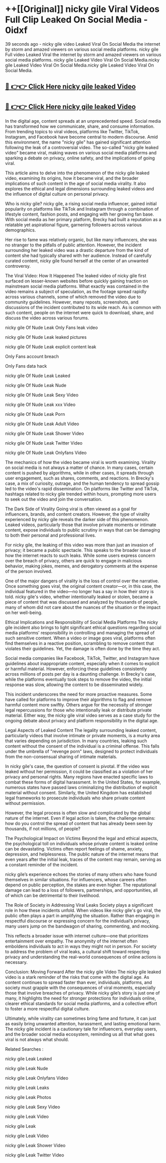 # ++[[Original]] nicky gile Viral Videos Full Clip Leaked On Social Media - 0idxf<br>

39 seconds ago - nicky gile video Leaked Viral On Social Media the internet by storm and amazed viewers on various social media platforms.
nicky gile Full video Leaked Viral the internet by storm and amazed viewers on various social media platforms. nicky gile Leaked Video Viral On Social Media.nicky gile Leaked Video Viral On Social Media.nicky gile Leaked Video Viral On Social Media.<br>


## [🔴 👉👉 Click Here nicky gile leaked Video ](https://onlyclips.site?title=nicky_gile&ref=git)

## [🔴 👉👉 Click Here nicky gile leaked Video ](https://onlyclips.site?title=nicky_gile&ref=git)

In the digital age, content spreads at an unprecedented speed. Social media has transformed how we communicate, share, and consume information. From trending topics to viral videos, platforms like Twitter, TikTok, Instagram, and Facebook have become central to modern discourse. Amid this environment, the name "nicky gile" has gained significant attention following the leak of a controversial video. The so-called "nicky gile leaked video" became viral, making waves on various social media platforms and sparking a debate on privacy, online safety, and the implications of going viral.

This article aims to delve into the phenomenon of the nicky gile leaked video, examining its origins, how it became viral, and the broader implications of such content in the age of social media virality. It also explores the ethical and legal dimensions surrounding leaked videos and the influence of digital culture on personal privacy.

Who is nicky gile?
nicky gile, a rising social media influencer, gained initial popularity on platforms like TikTok and Instagram through a combination of lifestyle content, fashion posts, and engaging with her growing fan base. With social media as her primary platform, Brecky had built a reputation as a relatable yet aspirational figure, garnering followers across various demographics.

Her rise to fame was relatively organic, but like many influencers, she was no stranger to the pitfalls of public attention. However, the incident surrounding her leaked video was a drastic departure from the kind of content she had typically shared with her audience. Instead of carefully curated content, nicky gile found herself at the center of an unwanted controversy.

The Viral Video: How It Happened
The leaked video of nicky gile first surfaced on lesser-known websites before quickly gaining traction on mainstream social media platforms. What exactly was contained in the video remains a subject of speculation, as the footage spread rapidly across various channels, some of which removed the video due to community guidelines. However, many reposts, screenshots, and discussions of the incident contributed to its wide reach. As is common with such content, people on the internet were quick to download, share, and discuss the video across various forums.

nicky gile Of Nude Leak Only Fans leak video

nicky gile Of Nude Leak leaked pictures

nicky gile Of Nude Leak explicit content leak

Only Fans account breach

Only Fans data hack

nicky gile Of Nude Leak Leaked

nicky gile Of Nude Leak Nude

nicky gile Of Nude Leak Sexy Video

nicky gile Of Nude Leak xxx Video

nicky gile Of Nude Leak Porn

nicky gile Of Nude Leak Adult Video

nicky gile Of Nude Leak Shower Video

nicky gile Of Nude Leak Twitter Video

nicky gile Of Nude Leak Onlyfans Video

The mechanics of how the video became viral is worth examining. Virality on social media is not always a matter of chance. In many cases, certain content is pushed by algorithms, while in other cases, it spreads through user engagement, such as shares, comments, and reactions. In Brecky's case, a mix of curiosity, outrage, and the human tendency to spread gossip led to the video's rapid dissemination. On platforms like Twitter and TikTok, hashtags related to nicky gile trended within hours, prompting more users to seek out the video and join the conversation.

The Dark Side of Virality
Going viral is often viewed as a goal for influencers, brands, and content creators. However, the type of virality experienced by nicky gile reveals the darker side of this phenomenon. Leaked videos, particularly those that involve private moments or intimate content, expose individuals to public scrutiny in ways that can be damaging to both their personal and professional lives.

For nicky gile, the leaking of this video was more than just an invasion of privacy; it became a public spectacle. This speaks to the broader issue of how the internet reacts to such leaks. While some users express concern over the breach of privacy, others are quick to engage in malicious behavior, making jokes, memes, and derogatory comments at the expense of the person involved.

One of the major dangers of virality is the loss of control over the narrative. Once something goes viral, the original content creator—or, in this case, the individual featured in the video—no longer has a say in how their story is told. nicky gile's video, whether intentionally leaked or stolen, became a piece of content that was discussed and analyzed by thousands of people, many of whom did not care about the nuances of the situation or the impact on her well-being.

Ethical Implications and Responsibility of Social Media Platforms
The nicky gile incident also brings to light significant ethical questions regarding social media platforms' responsibility in controlling and managing the spread of such sensitive content. When a video or image goes viral, platforms often find themselves in a reactive position, scrambling to remove content that violates their guidelines. Yet, the damage is often done by the time they act.

Social media companies like Facebook, TikTok, Twitter, and Instagram have guidelines about inappropriate content, especially when it comes to explicit or harmful material. However, enforcing these guidelines consistently across millions of posts per day is a daunting challenge. In Brecky's case, while the platforms eventually took steps to remove the video, the initial response was slow, allowing the content to be disseminated widely.

This incident underscores the need for more proactive measures. Some have called for platforms to improve their algorithms to flag and remove harmful content more swiftly. Others argue for the necessity of stronger legal repercussions for those who intentionally leak or distribute private material. Either way, the nicky gile viral video serves as a case study for the ongoing debate about privacy and platform responsibility in the digital age.

Legal Aspects of Leaked Content
The legality surrounding leaked content, particularly videos that involve intimate or private moments, is a murky area that varies depending on jurisdiction. In many countries, leaking such content without the consent of the individual is a criminal offense. This falls under the umbrella of "revenge porn" laws, designed to protect individuals from the non-consensual sharing of intimate materials.

In nicky gile's case, the question of consent is pivotal. If the video was leaked without her permission, it could be classified as a violation of her privacy and personal rights. Many regions have enacted specific laws to combat these forms of digital harassment. In the United States, for example, numerous states have passed laws criminalizing the distribution of explicit material without consent. Similarly, the United Kingdom has established legal frameworks to prosecute individuals who share private content without permission.

However, the legal process is often slow and complicated by the global nature of the internet. Even if legal action is taken, the challenge remains: how do you control the spread of content that has already been seen by thousands, if not millions, of people?

The Psychological Impact on Victims
Beyond the legal and ethical aspects, the psychological toll on individuals whose private content is leaked online can be devastating. Victims often report feelings of shame, anxiety, depression, and helplessness. The public nature of the internet means that even years after the initial leak, traces of the content may remain, serving as a constant reminder of the incident.

nicky gile’s experience echoes the stories of many others who have found themselves in similar situations. For influencers, whose careers often depend on public perception, the stakes are even higher. The reputational damage can lead to a loss of followers, partnerships, and opportunities, all of which can be detrimental to their livelihood.

The Role of Society in Addressing Viral Leaks
Society plays a significant role in how these incidents unfold. When videos like nicky gile's go viral, the public often plays a part in amplifying the situation. Rather than engaging in respectful discourse or expressing concern for the individual’s privacy, many users jump on the bandwagon of sharing, commenting, and mocking.

This reflects a broader issue with internet culture—one that prioritizes entertainment over empathy. The anonymity of the internet often emboldens individuals to act in ways they might not in person. For society to address the problem of viral leaks, a cultural shift toward respecting privacy and understanding the real-world consequences of online actions is necessary.

Conclusion: Moving Forward After the nicky gile Video
The nicky gile leaked video is a stark reminder of the risks that come with the digital age. As content continues to spread faster than ever, individuals, platforms, and society must grapple with the consequences of viral moments, especially those that involve breaches of privacy. While nicky gile’s story is just one of many, it highlights the need for stronger protections for individuals online, clearer ethical standards for social media platforms, and a collective effort to foster a more respectful digital culture.

Ultimately, while virality can sometimes bring fame and fortune, it can just as easily bring unwanted attention, harassment, and lasting emotional harm. The nicky gile incident is a cautionary tale for influencers, everyday users, and the broader social media ecosystem, reminding us all that what goes viral is not always what should.

Related Searches :

nicky gile Leak Leaked

nicky gile Leak Nude

nicky gile Leak Onlyfans Video

nicky gile Leak Leaks

nicky gile Leak Photos

nicky gile Leak Sexy Video

nicky gile Leak Video

nicky gile Leak

nicky gile Leak Video

nicky gile Leak Shower Video

nicky gile Leak Twitter Video

